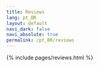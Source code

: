 ```yaml
---
title: Reviews
lang: pt_BR
layout: default
navi_dark: false
navi_absolute: true
permalink: /pt_BR/reviews
---
```


{% include pages/reviews.html %}
